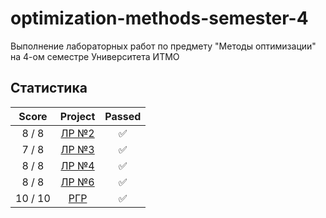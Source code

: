 # optimization-methods-semester-4
Выполнение лабораторных работ по предмету "Методы оптимизации" на 4-ом семестре Университета ИТМО

## Статистика

| Score   | Project        | Passed |
| :---:   | :---:          | :---:  | 
| 8 / 8   | [ЛР №2](lab_2) | ✅     |
| 7 / 8   | [ЛР №3](lab_3) | ✅     |
| 8 / 8   | [ЛР №4](lab_4) | ✅     |
| 8 / 8   | [ЛР №6](lab_6) | ✅     |
| 10 / 10 | [РГР](RGR)     | ✅     |
